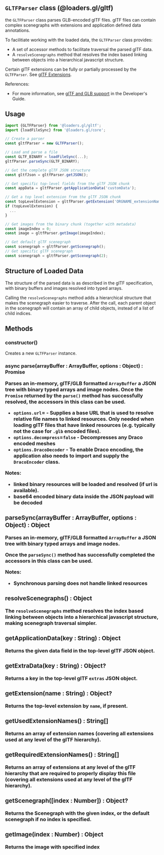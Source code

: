 ## `GLTFParser` class (@loaders.gl/gltf)

the `GLTFParser` class parses GLB-encoded glTF files. glTF files can contain complex scenegraphs with extensions and application defined data annotations.

To facilitiate working with the loaded data, the `GLTFParser` class provides:

- A set of accessor methods to facilitate traversal the parsed glTF data.
- A `resolveScenegraphs` method that resolves the index based linking between objects into a hierarchical javascript structure.

Certain glTF extensions can be fully or partially processed by the `GLTFParser`. See [glTF Extensions](docs/api-reference/gltf-loaders/gltf-extensions.md).

References:

- For more information, see [glTF and GLB support](docs/) in the Developer's Guide.

## Usage

```js
import {GLTFParser} from '@loaders.gl/gltf';
import {loadFileSync} from '@loaders.gl/core';

// Create a parser
const gltfParser = new GLTFParser();

// Load and parse a file
const GLTF_BINARY = loadFileSync(...);
gltfParser.parseSync(GLTF_BINARY);

// Get the complete glTF JSON structure
const gltfJson = gltfParser.getJSON();

// Get specific top-level fields from the glTF JSON chunk
const appData = gltfParser.getApplicationData('customData');

// Get a top level extension from the glTF JSON chunk
const topLevelExtension = gltfParser.getExtension('ORGNAME_extensionName');
if (topLevelExtension) {
  ...
}

// Get images from the binary chunk (together with metadata)
const imageIndex = 0;
const image = gltfParser.getImage(imageIndex);

// Get default glTF scenegraph
const scenegraph = gltfParser.getScenegraph();
// Get specific glTF scenegraph
const scenegraph = gltfParser.getScenegraph(2);
```

## Structure of Loaded Data

The structure of the parsed data is as described in the glTF specification, with binary buffers and images resolved into typed arrays.

Calling the `resolveScenegraphs` method adds a hierarchical structure that makes the scenegraph easier to traverse. After the call, each parent object in the scenegraph will contain an array of child objects, instead of a list of child indices.

## Methods

### constructor()

Creates a new `GLTFParser` instance.

### async parse(arrayBuffer : ArrayBuffer, options : Object) : Promise<Object>

Parses an in-memory, glTF/GLB formatted `ArrayBuffer` a JSON tree with binary typed arrays and image nodes. Once the `Promise` returned by the `parse()` method has successfully resolved, the accessors in this class can be used.

- `options.url`= - Supplies a base URL that is used to resolve relative file names to linked resources. Only needed when loading glTF files that have linked resources (e.g. typically not the case for `.glb` encoded files).
- `options.decompress`=`false` - Decompresses any Draco encoded meshes
- `options.DracoDecoder` - To enable Draco encoding, the application also needs to import and supply the `DracoEncoder` class.

Notes:

- linked binary resources will be loaded and resolved (if url is available).
- base64 encoded binary data inside the JSON payload will be decoded

### parseSync(arrayBuffer : ArrayBuffer, options : Object) : Object

Parses an in-memory, glTF/GLB formatted `ArrayBuffer` a JSON tree with binary typed arrays and image nodes.

Once the `parseSync()` method has successfully completed the accessors in this class can be used.

Notes:

- **Synchronous parsing does not handle linked resources**

### resolveScenegraphs() : Object

The `resolveScenegraphs` method resolves the index based linking between objects into a hierarchical javascript structure, making scenegraph traversal simpler.

### getApplicationData(key : String) : Object

Returns the given data field in the top-level glTF JSON object.

### getExtraData(key : String) : Object?

Returns a key in the top-level glTF `extras` JSON object.

### getExtension(name : String) : Object?

Returns the top-level extension by `name`, if present.

### getUsedExtensionNames() : String[]

Returns an array of extension names (covering all extensions used at any level of the glTF hierarchy).

### getRequiredExtensionNames() : String[]

Returns an array of extensions at any level of the glTF hierarchy that are required to properly display this file (covering all extensions used at any level of the glTF hierarchy).

### getScenegraph([index : Number]) : Object?

Returns the Scenegraph with the given index, or the default scenegraph if no index is specified.

### getImage(index : Number) : Object

Returns the image with specified index
